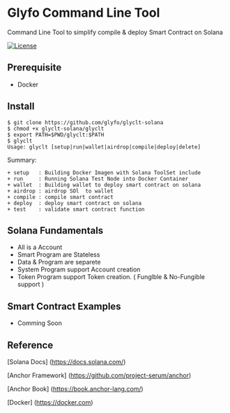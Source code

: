 # Glyfo Command Line Tool

Command Line Tool to simplify compile & deploy Smart Contract on Solana

[![License](https://img.shields.io/badge/License-Apache_2.0-blue.svg)](https://opensource.org/licenses/Apache-2.0)

## Prerequisite 

+ Docker 

## Install 

```console
$ git clone https://github.com/glyfo/glyclt-solana
$ chmod +x glyclt-solana/glyclt
$ export PATH=$PWD/glyclt:$PATH
$ glyclt
Usage: glyclt [setup|run|wallet|airdrop|compile|deploy|delete]
```

Summary:

```console
+ setup   : Building Docker Imagen with Solana ToolSet include 
+ run     : Running Solana Test Node into Docker Container
+ wallet  : Building wallet to deploy smart contract on solana
+ airdrop : airdrop SOl  to wallet 
+ compile : compile smart contract 
+ deploy  : deploy smart contract on solana
+ test    : validate smart contract function
```
## Solana Fundamentals

+ All is a Account 
+ Smart Program are Stateless 
+ Data & Program are separete 
+ System Program support Account creation
+ Token Program support Token creation. ( Funglble & No-Fungible support )

## Smart Contract Examples 

+ Comming Soon

## Reference

[Solana Docs] (https://docs.solana.com/)

[Anchor Framework] (https://github.com/project-serum/anchor)

[Anchor Book] (https://book.anchor-lang.com/)

[Docker] (https://docker.com)